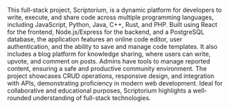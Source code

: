 This full-stack project, Scriptorium, is a dynamic platform for developers to write, execute, and share code across multiple programming languages, including JavaScript, Python, Java, C++, Rust, and PHP. Built using React for the frontend, Node.js/Express for the backend, and a PostgreSQL database, the application features an online code editor, user authentication, and the ability to save and manage code templates. It also includes a blog platform for knowledge sharing, where users can write, upvote, and comment on posts. Admins have tools to manage reported content, ensuring a safe and productive community environment. The project showcases CRUD operations, responsive design, and integration with APIs, demonstrating proficiency in modern web development. Ideal for collaborative and educational purposes, Scriptorium highlights a well-rounded understanding of full-stack technologies.
